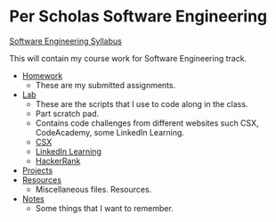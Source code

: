 # Per Scholas Software Engineering

[Software Engineering Syllabus](files/SESyllabusMERN.pdf)

This will contain my course work for Software Engineering track.

- [Homework](Homework/)
  - These are my submitted assignments.
- [Lab](Lab/)
  - These are the scripts that I use to code along in the class.
  - Part scratch pad.
  - Contains code challenges from different websites such CSX, CodeAcademy, some LinkedIn Learning.
  - [CSX](Lab/CodeChallenge-CSX/)
  - [LinkedIn Learning](Lab/CodeChallenge-LinkedIN/)
  - [HackerRank](Lab/HackerRank/)
- [Projects](Projects/)
- [Resources](Resources/)
  - Miscellaneous files. Resources.
- [Notes](Notes/)
  - Some things that I want to remember.
